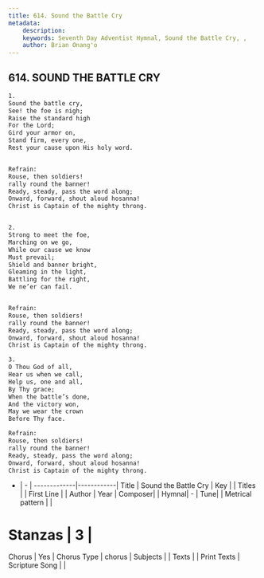 ```yaml
---
title: 614. Sound the Battle Cry
metadata:
    description: 
    keywords: Seventh Day Adventist Hymnal, Sound the Battle Cry, , 
    author: Brian Onang'o
---
```



## 614. SOUND THE BATTLE CRY

```txt
1.
Sound the battle cry,
See! the foe is nigh;
Raise the standard high
For the Lord;
Gird your armor on,
Stand firm, every one,
Rest your cause upon His holy word.


Refrain:
Rouse, then soldiers!
rally round the banner!
Ready, steady, pass the word along;
Onward, forward, shout aloud hosanna!
Christ is Captain of the mighty throng.


2.
Strong to meet the foe,
Marching on we go,
While our cause we know
Must prevail;
Shield and banner bright,
Gleaming in the light,
Battling for the right,
We ne’er can fail.


Refrain:
Rouse, then soldiers!
rally round the banner!
Ready, steady, pass the word along;
Onward, forward, shout aloud hosanna!
Christ is Captain of the mighty throng.

3.
O Thou God of all,
Hear us when we call,
Help us, one and all,
By Thy grace;
When the battle’s done,
And the victory won,
May we wear the crown
Before Thy face.

Refrain:
Rouse, then soldiers!
rally round the banner!
Ready, steady, pass the word along;
Onward, forward, shout aloud hosanna!
Christ is Captain of the mighty throng.

```

- |   -  |
-------------|------------|
Title | Sound the Battle Cry |
Key |  |
Titles |  |
First Line |  |
Author | 
Year | 
Composer|  |
Hymnal|  - |
Tune|  |
Metrical pattern | |
# Stanzas | 3 |
Chorus | Yes |
Chorus Type | chorus |
Subjects |  |
Texts |  |
Print Texts | 
Scripture Song |  |
  
